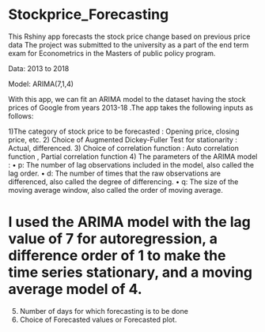 # Stockprice_Forecasting
This Rshiny app forecasts the stock price change based on previous price data
The project was submitted to the university as a part of the end term exam for Econometrics in the Masters of public policy program. 

Data: 2013 to 2018

Model: ARIMA(7,1,4)

With this app, we can fit an ARIMA model to the dataset having the stock prices of Google from years 2013-18 .The app takes the following inputs as follows:

1)The category of stock price to be forecasted : Opening price, closing price, etc.
2) Choice of Augmented Dickey-Fuller Test for stationarity : Actual, differenced.
3) Choice of correlation function : Auto correlation function , Partial correlation function
4) The parameters of the ARIMA model :
•	p: The number of lag observations included in the model, also called the lag order.
•	d: The number of times that the raw observations are differenced, also called the degree of differencing.
•	q: The size of the moving average window, also called the order of moving average.
# I used the ARIMA model with the lag value of 7 for autoregression, a difference order of 1 to make the time series stationary, and a moving average model of 4.
5) Number of days for which forecasting is to be done
6) Choice of Forecasted values or Forecasted plot.


 

 
